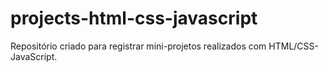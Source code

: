 # projects-html-css-javascript
Repositório criado para registrar mini-projetos realizados com HTML/CSS-JavaScript.
